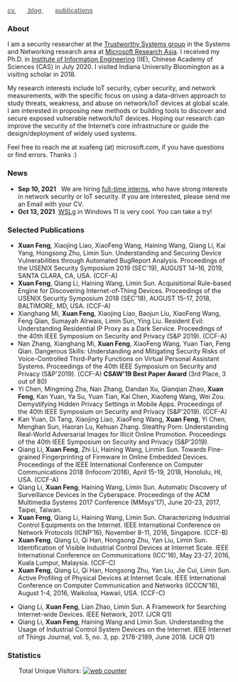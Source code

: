 
[**<font color= gray> cv </font>**](https://xuafeng.github.io/CV-EN-2021.pdf) &nbsp; &nbsp; &nbsp;&nbsp;[**<font color= gray> blog </font>**](https://xuafeng.github.io/blogs/)  &nbsp; &nbsp; &nbsp;&nbsp; [**<font color= gray> publications </font>**](https://xuafeng.github.io/cv/#:~:text=Selected%20Publications)


### About

I am a security researcher at the [Trustworthy Systems group](https://www.microsoft.com/en-us/research/group/trustworthy-systems-asia/) in the Systems and Networking research area at [Microsoft Research Asia](https://www.microsoft.com/en-us/research/lab/microsoft-research-asia/). I received my Ph.D. in [Institute of Information Engineering](http://www.iie.ac.cn/) (IIE), Chinese Academy of Sciences (CAS) in July 2020. 
I visited Indiana University Bloomington as a visiting scholar in 2018.

My research interests include IoT security, cyber security, and network measurements, with the specific focus on using a data-driven approach to study threats, weakness, and abuse on network/IoT devices at global scale. 
I am interested in proposing new methods or building tools to discover and secure exposed vulnerable network/IoT devices. Hoping our research can improve the security of the Internet’s core infrastructure or guide the design/deployment of widely used systems.

Feel free to reach me at xuafeng (at) microsoft.com, if you have questions or find errors. Thanks :)

### News
+ **Sep 10, 2021** &nbsp; We are hiring [full-time interns](https://www.msra.cn/zh-cn/jobs/interns/systems-research-group-research-intern?language=chinese), who have strong interests in network security or IoT security. If you are interested, please send me an Email with your CV.
+ **Oct 13, 2021** &nbsp;[WSLg](https://github.com/microsoft/wslg) in Windows 11 is very cool. You can take a try!

### Selected Publications

+ **Xuan Feng**, Xiaojing Liao, XiaoFeng Wang, Haining Wang, Qiang Li, Kai Yang, Hongsong Zhu, Limin Sun. Understanding and Securing Device Vulnerabilities through Automated BugReport Analysis. Proceedings of the USENIX Security Symposium 2019 (SEC'19), AUGUST 14–16, 2019, SANTA CLARA, CA, USA. (CCF-A)
+ **Xuan Feng**, Qiang Li, Haining Wang, Limin Sun. Acquisitional Rule-based Engine for Discovering Internet-of-Thing Devices. Proceedings of the USENIX Security Symposium 2018 (SEC'18), AUGUST 15–17, 2018, BALTIMORE, MD, USA. (CCF-A)
+ Xianghang Mi, **Xuan Feng**, Xiaojing Liao, Baojun Liu, XiaoFeng Wang, Feng Qian, Sumayah Alrwais, Limin Sun, Ying Liu. Resident Evil: Understanding Residential IP Proxy as a Dark Service. Proceedings of the 40th IEEE Symposium on Security and Privacy (S&P 2019). (CCF-A)
+ Nan Zhang, Xianghang Mi, **Xuan Feng**, XiaoFeng Wang, Yuan Tian, Feng Qian. Dangerous Skills: Understanding and Mitigating Security Risks of Voice-Controlled Third-Party Functions on Virtual Personal Assistant Systems. Proceedings of the 40th IEEE Symposium on Security and Privacy (S&P'2019). (CCF-A) **CSAW'19 Best Paper Award** (3rd Place, 3 out of 80)
+ Yi Chen, Mingming Zha, Nan Zhang, Dandan Xu, Qianqian Zhao,  **Xuan Feng**, Kan Yuan, Ya Su, Yuan Tian, Kai Chen, Xiaofeng Wang, Wei Zou. Demystifying Hidden Privacy Settings in Mobile Apps. Proceedings of the 40th IEEE Symposium on Security and Privacy (S&P'2019). (CCF-A)
+ Kan Yuan, Di Tang, Xiaojing Liao, XiaoFeng Wang, **Xuan Feng**, Yi Chen, Menghan Sun, Haoran Lu, Kehuan Zhang. Stealthy Porn: Understanding Real-World Adversarial Images for Illicit Online Promotion. Proceedings of the 40th IEEE Symposium on Security and Privacy (S&P'2019). 
+ Qiang Li, **Xuan Feng**, Zhi Li, Haining Wang, Linmin Sun. Towards Fine-grained Fingerprinting of Firmware in Online Embedded Devices. Proceedings of the IEEE International Conference on Computer Communications 2018 (Infocom'2018), April 15-19, 2018, Honolulu, HI, USA. (CCF-A)
+ Qiang Li, **Xuan Feng**, Haining Wang, Limin Sun. Automatic Discovery of Surveillance Devices in the Cyberspace. Proceedings of the ACM Multimedia Systems 2017 Conference (MMsys'17), June 20-23, 2017, Taipei, Taiwan.
+ **Xuan Feng**, Qiang Li, Haining Wang, Limin Sun. Characterizing Industrial Control Equipments on the Internet. IEEE International Conference on Network Protocols (ICNP'16), November 8-11, 2016, Singapore. (CCF-B)
+ **Xuan Feng**, Qiang Li, Qi Han, Hongsong Zhu, Yan Liu, Limin Sun. Identification of Visible Industrial Control Devices at Internet Scale. IEEE International Conference on Communications (ICC'16), May 23-27, 2016, Kuala Lumpur, Malaysia. (CCF-C)
+ **Xuan Feng**, Qiang Li, Qi Han, Hongsong Zhu, Yan Liu, Jie Cui, Limin Sun. Active Profiling of Physical Devices at Internet Scale. IEEE International Conference on Computer Communication and Networks (ICCCN'16), August 1-4, 2016, Waikoloa, Hawaii, USA. (CCF-C)

- Qiang Li, **Xuan Feng**, Lian Zhao, Limin Sun. A Framework for Searching Internet-wide Devices. IEEE Network, 2017. (JCR Q1)
- Qiang Li, **Xuan Feng**, Haining Wang and Limin Sun. Understanding the Usage of Industrial Control System Devices on the Internet. IEEE Internet of Things Journal, vol. 5, no. 3, pp. 2178-2189, June 2018. (JCR Q1)

### Statistics
<div style="width:90%; margin:0 auto; overflow:auto; _display:inline-block;">
<div>
Total Unique Visitors: <!-- hitwebcounter Code START -->
<a href="https://www.hitwebcounter.com" target="_blank">
<img src="https://hitwebcounter.com/counter/counter.php?page=7968650&style=0024&nbdigits=5&type=ip&initCount=0" title="Free Counter" Alt="web counter"   border="0" /></a>  
</div>
<div style="width: 30px; margin: 0 auto;"> 
<script type="text/javascript" id="clstr_globe" src="//clustrmaps.com/globe.js?d=3ICdSQOHVTlzy261jUfWIyD5i8hQ0u7c2I9QDBIDz-0"></script>
</div>
</div>

